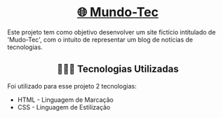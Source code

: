 <h1 align="center"><a href="https://flavio-nassim-bittar-filho.github.io/MundoTec/">🌐 Mundo-Tec</a></h1>
<p>
    Este projeto tem como objetivo desenvolver um site fictício intitulado de 'Mudo-Tec', com o intuito de representar um blog de notícias de tecnologias.
</p>
<h2 align="center">👩🏽‍💻 Tecnologias Utilizadas</h2>
<p>
    Foi utilizado para esse projeto 2 tecnologias:
</p>
<ul>
    <li>HTML - Linguagem de Marcação</li>
    <li>CSS - Linguagem de Estilização</li>
</ul>

<!--<h2 align="center">🛠️ Como baixar o projeto</h2>-->

